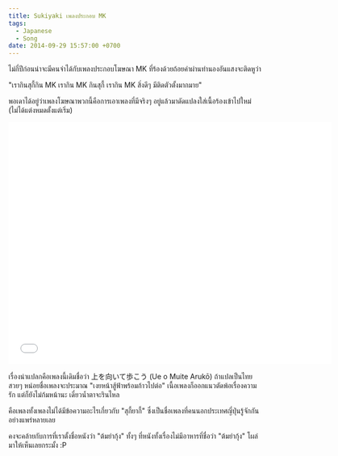 ```yaml
---
title: Sukiyaki เพลงประกอบ MK
tags:
  - Japanese
  - Song
date: 2014-09-29 15:57:00 +0700
---
```


ไม่กี่ปีก่อนน่าจะมีคนจำได้กับเพลงประกอบโฆษณา MK ที่ร้องด้วยถ้อยคำผ่านทำนองอันแสงจะติดหูว่า

"เรากินสุกี้กิน MK เรากิน MK กินสุกี้ เรากิน MK สิ่งดีๆ มีติดตัวตั้งมากมาย"

พอเดาได้อยู่ว่าเพลงโฆษณาพวกนี้คือการเอาเพลงที่มีจริงๆ อยู่แล้วมาดัดแปลงใส่เนื้อร้องเข้าไปใหม่ (ไม่ได้แต่งหมดตั้งแต่เริ่ม)

<iframe width="640" height="480" src="//www.youtube.com/embed/bbH754gScuk" frameborder="0" allowfullscreen></iframe>

เรื่องน่าแปลกคือเพลงนี้เดิมชื่อว่า 上を向いて歩こう (Ue o Muite Arukō) ถ้าแปลเป็นไทยสวยๆ หน่อยชื่อเพลงจะประมาณ "เงยหน้าสู้ฟ้าพร้อมก้าวไปต่อ" เนื้อเพลงก็ออกแนวตัดพ้อเรื่องความรัก แต่ก็ยังไม่ก้มหน้านะ เดี๋ยวน้ำตาจะรินไหล

คือเพลงทั้งเพลงไม่ได้มีข้อความอะไรเกี่ยวกับ "สุกี้ยากี้" ซึ่งเป็นชื่อเพลงที่คนนอกประเทศญี่ปุ่นรู้จักกันอย่างแพร่หลายเลย

คงจะคล้ายกับการที่เราตั้งชื่อหนังว่า "ต้มยำกุ้ง" ทั้งๆ ที่หนังทั้งเรื่องไม่มีอาหารที่ชื่อว่า "ต้มยำกุ้ง" โผล่มาให้เห็นเลยกระมั้ง :P

